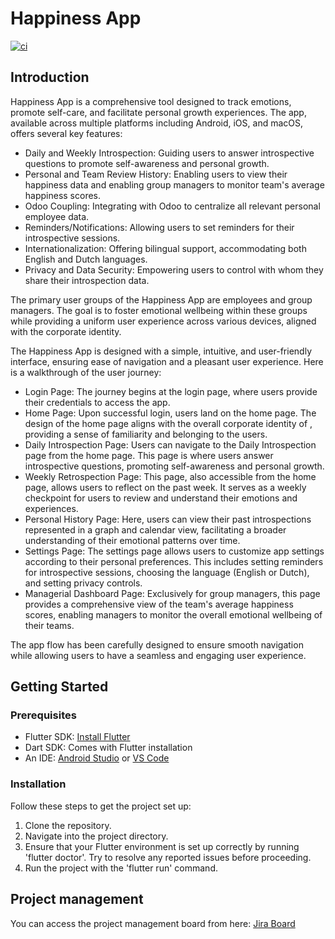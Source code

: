 #  Happiness App

[![ci](https://github.com/danielsevov/flutter_mood_tracking/actions/workflows/main.yml/badge.svg?branch=main)](https://github.com/danielsevov/flutter_mood_tracking/actions/workflows/main.yml)

## Introduction
 Happiness App is a comprehensive tool designed to track emotions, promote self-care, and facilitate personal growth experiences. The app, available across multiple platforms including Android, iOS, and macOS, offers several key features:

- Daily and Weekly Introspection: Guiding users to answer introspective questions to promote self-awareness and personal growth.
- Personal and Team Review History: Enabling users to view their happiness data and enabling group managers to monitor team's average happiness scores.
- Odoo Coupling: Integrating with Odoo to centralize all relevant personal employee data.
- Reminders/Notifications: Allowing users to set reminders for their introspective sessions.
- Internationalization: Offering bilingual support, accommodating both English and Dutch languages.
- Privacy and Data Security: Empowering users to control with whom they share their introspection data.

The primary user groups of the  Happiness App are  employees and group managers. The goal is to foster emotional wellbeing within these groups while providing a uniform user experience across various devices, aligned with the  corporate identity.

The  Happiness App is designed with a simple, intuitive, and user-friendly interface, ensuring ease of navigation and a pleasant user experience. Here is a walkthrough of the user journey:
- Login Page: The journey begins at the login page, where users provide their credentials to access the app.
- Home Page: Upon successful login, users land on the home page. The design of the home page aligns with the overall corporate identity of , providing a sense of familiarity and belonging to the users.
- Daily Introspection Page: Users can navigate to the Daily Introspection page from the home page. This page is where users answer introspective questions, promoting self-awareness and personal growth.
- Weekly Retrospection Page: This page, also accessible from the home page, allows users to reflect on the past week. It serves as a weekly checkpoint for users to review and understand their emotions and experiences.
- Personal History Page: Here, users can view their past introspections represented in a graph and calendar view, facilitating a broader understanding of their emotional patterns over time.
- Settings Page: The settings page allows users to customize app settings according to their personal preferences. This includes setting reminders for introspective sessions, choosing the language (English or Dutch), and setting privacy controls.
- Managerial Dashboard Page: Exclusively for group managers, this page provides a comprehensive view of the team's average happiness scores, enabling managers to monitor the overall emotional wellbeing of their teams.

The app flow has been carefully designed to ensure smooth navigation while allowing users to have a seamless and engaging user experience.

## Getting Started
### Prerequisites
- Flutter SDK: [Install Flutter](https://flutter.dev/docs/get-started/install)
- Dart SDK: Comes with Flutter installation
- An IDE: [Android Studio](https://developer.android.com/studio) or [VS Code](https://code.visualstudio.com/)

### Installation
Follow these steps to get the project set up:

1. Clone the repository.
2. Navigate into the project directory.
3. Ensure that your Flutter environment is set up correctly by running 'flutter doctor'. Try to resolve any reported issues before proceeding.
4. Run the project with the 'flutter run' command.

## Project management
You can access the project management board from here: [Jira Board](https://kabisa-happiness-app.atlassian.net/jira/software/projects/HA/boards/1) 
